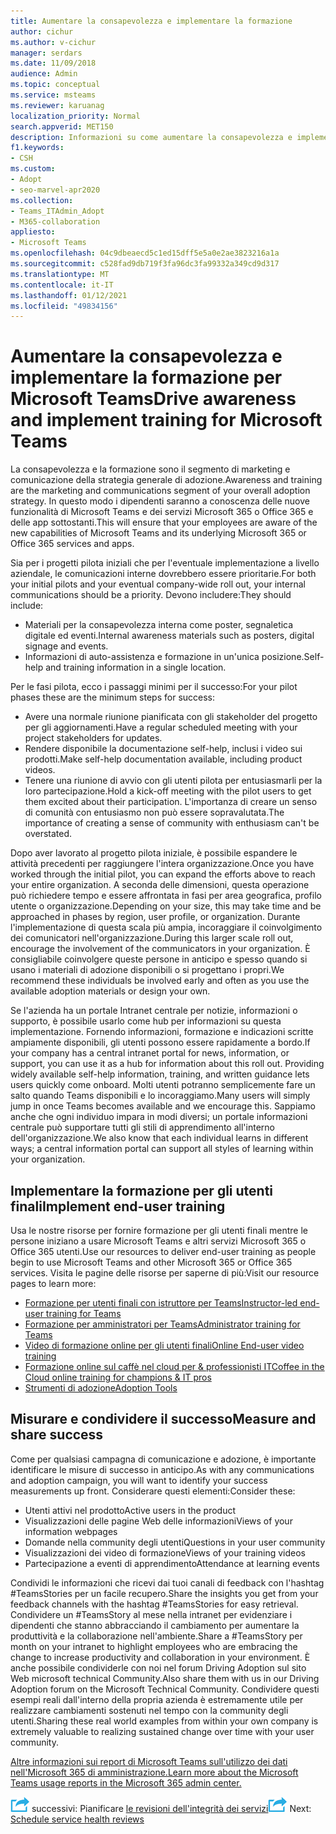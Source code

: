 ```yaml
---
title: Aumentare la consapevolezza e implementare la formazione
author: cichur
ms.author: v-cichur
manager: serdars
ms.date: 11/09/2018
audience: Admin
ms.topic: conceptual
ms.service: msteams
ms.reviewer: karuanag
localization_priority: Normal
search.appverid: MET150
description: Informazioni su come aumentare la consapevolezza e implementare un programma di formazione per l Microsoft Teams in adozione.
f1.keywords:
- CSH
ms.custom:
- Adopt
- seo-marvel-apr2020
ms.collection:
- Teams_ITAdmin_Adopt
- M365-collaboration
appliesto:
- Microsoft Teams
ms.openlocfilehash: 04c9dbeaecd5c1ed15dff5e5a0e2ae3823216a1a
ms.sourcegitcommit: c528fad9db719f3fa96dc3fa99332a349cd9d317
ms.translationtype: MT
ms.contentlocale: it-IT
ms.lasthandoff: 01/12/2021
ms.locfileid: "49834156"
---
```

# <a name="drive-awareness-and-implement-training-for-microsoft-teams"></a><span data-ttu-id="2ad54-103">Aumentare la consapevolezza e implementare la formazione per Microsoft Teams</span><span class="sxs-lookup"><span data-stu-id="2ad54-103">Drive awareness and implement training for Microsoft Teams</span></span>

<span data-ttu-id="2ad54-104">La consapevolezza e la formazione sono il segmento di marketing e comunicazione della strategia generale di adozione.</span><span class="sxs-lookup"><span data-stu-id="2ad54-104">Awareness and training are the marketing and communications segment of your overall adoption strategy.</span></span> <span data-ttu-id="2ad54-105">In questo modo i dipendenti saranno a conoscenza delle nuove funzionalità di Microsoft Teams e dei servizi Microsoft 365 o Office 365 e delle app sottostanti.</span><span class="sxs-lookup"><span data-stu-id="2ad54-105">This will ensure that your employees are aware of the new capabilities of Microsoft Teams and its underlying Microsoft 365 or Office 365 services and apps.</span></span>
   
<span data-ttu-id="2ad54-106">Sia per i progetti pilota iniziali che per l'eventuale implementazione a livello aziendale, le comunicazioni interne dovrebbero essere prioritarie.</span><span class="sxs-lookup"><span data-stu-id="2ad54-106">For both your initial pilots and your eventual company-wide roll out, your internal communications should be a priority.</span></span> <span data-ttu-id="2ad54-107">Devono includere:</span><span class="sxs-lookup"><span data-stu-id="2ad54-107">They should include:</span></span>

- <span data-ttu-id="2ad54-108">Materiali per la consapevolezza interna come poster, segnaletica digitale ed eventi.</span><span class="sxs-lookup"><span data-stu-id="2ad54-108">Internal awareness materials such as posters, digital signage and events.</span></span>
- <span data-ttu-id="2ad54-109">Informazioni di auto-assistenza e formazione in un'unica posizione.</span><span class="sxs-lookup"><span data-stu-id="2ad54-109">Self-help and training information in a single location.</span></span>

<span data-ttu-id="2ad54-110">Per le fasi pilota, ecco i passaggi minimi per il successo:</span><span class="sxs-lookup"><span data-stu-id="2ad54-110">For your pilot phases these are the minimum steps for success:</span></span>

- <span data-ttu-id="2ad54-111">Avere una normale riunione pianificata con gli stakeholder del progetto per gli aggiornamenti.</span><span class="sxs-lookup"><span data-stu-id="2ad54-111">Have a regular scheduled meeting with your project stakeholders for updates.</span></span>
- <span data-ttu-id="2ad54-112">Rendere disponibile la documentazione self-help, inclusi i video sui prodotti.</span><span class="sxs-lookup"><span data-stu-id="2ad54-112">Make self-help documentation available, including product videos.</span></span>
- <span data-ttu-id="2ad54-113">Tenere una riunione di avvio con gli utenti pilota per entusiasmarli per la loro partecipazione.</span><span class="sxs-lookup"><span data-stu-id="2ad54-113">Hold a kick-off meeting with the pilot users to get them excited about their participation.</span></span> <span data-ttu-id="2ad54-114">L'importanza di creare un senso di comunità con entusiasmo non può essere sopravalutata.</span><span class="sxs-lookup"><span data-stu-id="2ad54-114">The importance of creating a sense of community with enthusiasm can't be overstated.</span></span>

<span data-ttu-id="2ad54-115">Dopo aver lavorato al progetto pilota iniziale, è possibile espandere le attività precedenti per raggiungere l'intera organizzazione.</span><span class="sxs-lookup"><span data-stu-id="2ad54-115">Once you have worked through the initial pilot, you can expand the efforts above to reach your entire organization.</span></span> <span data-ttu-id="2ad54-116">A seconda delle dimensioni, questa operazione può richiedere tempo e essere affrontata in fasi per area geografica, profilo utente o organizzazione.</span><span class="sxs-lookup"><span data-stu-id="2ad54-116">Depending on your size, this may take time and be approached in phases by region, user profile, or organization.</span></span> <span data-ttu-id="2ad54-117">Durante l'implementazione di questa scala più ampia, incoraggiare il coinvolgimento dei comunicatori nell'organizzazione.</span><span class="sxs-lookup"><span data-stu-id="2ad54-117">During this larger scale roll out, encourage the involvement of the communicators in your organization.</span></span> <span data-ttu-id="2ad54-118">È consigliabile coinvolgere queste persone in anticipo e spesso quando si usano i materiali di adozione disponibili o si progettano i propri.</span><span class="sxs-lookup"><span data-stu-id="2ad54-118">We recommend these individuals be involved early and often as you use the available adoption materials or design your own.</span></span>

<span data-ttu-id="2ad54-119">Se l'azienda ha un portale Intranet centrale per notizie, informazioni o supporto, è possibile usarlo come hub per informazioni su questa implementazione. Fornendo informazioni, formazione e indicazioni scritte ampiamente disponibili, gli utenti possono essere rapidamente a bordo.</span><span class="sxs-lookup"><span data-stu-id="2ad54-119">If your company has a central intranet portal for news, information, or support, you can use it as a hub for information about this roll out. Providing widely available self-help information, training, and written guidance lets users quickly come onboard.</span></span> <span data-ttu-id="2ad54-120">Molti utenti potranno semplicemente fare un salto quando Teams disponibili e lo incoraggiamo.</span><span class="sxs-lookup"><span data-stu-id="2ad54-120">Many users will simply jump in once Teams becomes available and we encourage this.</span></span> <span data-ttu-id="2ad54-121">Sappiamo anche che ogni individuo impara in modi diversi; un portale informazioni centrale può supportare tutti gli stili di apprendimento all'interno dell'organizzazione.</span><span class="sxs-lookup"><span data-stu-id="2ad54-121">We also know that each individual learns in different ways; a central information portal can support all styles of learning within your organization.</span></span>

## <a name="implement-end-user-training"></a><span data-ttu-id="2ad54-122">Implementare la formazione per gli utenti finali</span><span class="sxs-lookup"><span data-stu-id="2ad54-122">Implement end-user training</span></span>

<span data-ttu-id="2ad54-123">Usa le nostre risorse per fornire formazione per gli utenti finali mentre le persone iniziano a usare Microsoft Teams e altri servizi Microsoft 365 o Office 365 utenti.</span><span class="sxs-lookup"><span data-stu-id="2ad54-123">Use our resources to deliver end-user training as people begin to use Microsoft Teams and other Microsoft 365 or Office 365 services.</span></span> <span data-ttu-id="2ad54-124">Visita le pagine delle risorse per saperne di più:</span><span class="sxs-lookup"><span data-stu-id="2ad54-124">Visit our resource pages to learn more:</span></span>

- [<span data-ttu-id="2ad54-125">Formazione per utenti finali con istruttore per Teams</span><span class="sxs-lookup"><span data-stu-id="2ad54-125">Instructor-led end-user training for Teams</span></span>](instructor-led-training-teams-landing-page.yml)
- [<span data-ttu-id="2ad54-126">Formazione per amministratori per Teams</span><span class="sxs-lookup"><span data-stu-id="2ad54-126">Administrator training for Teams</span></span>](itadmin-readiness.md)
- [<span data-ttu-id="2ad54-127">Video di formazione online per gli utenti finali</span><span class="sxs-lookup"><span data-stu-id="2ad54-127">Online End-user video training</span></span>](https://support.office.com/article/microsoft-teams-video-training-4f108e54-240b-4351-8084-b1089f0d21d7)
- [<span data-ttu-id="2ad54-128">Formazione online sul caffè nel cloud per & professionisti IT</span><span class="sxs-lookup"><span data-stu-id="2ad54-128">Coffee in the Cloud online training for champions & IT pros</span></span>](https://aka.ms/CoffeeintheCloud) 
- [<span data-ttu-id="2ad54-129">Strumenti di adozione</span><span class="sxs-lookup"><span data-stu-id="2ad54-129">Adoption Tools</span></span>](https://aka.ms/O365AdoptionTools)

## <a name="measure-and-share-success"></a><span data-ttu-id="2ad54-130">Misurare e condividere il successo</span><span class="sxs-lookup"><span data-stu-id="2ad54-130">Measure and share success</span></span>

<span data-ttu-id="2ad54-131">Come per qualsiasi campagna di comunicazione e adozione, è importante identificare le misure di successo in anticipo.</span><span class="sxs-lookup"><span data-stu-id="2ad54-131">As with any communications and adoption campaign, you will want to identify your success measurements up front.</span></span> <span data-ttu-id="2ad54-132">Considerare questi elementi:</span><span class="sxs-lookup"><span data-stu-id="2ad54-132">Consider these:</span></span>

- <span data-ttu-id="2ad54-133">Utenti attivi nel prodotto</span><span class="sxs-lookup"><span data-stu-id="2ad54-133">Active users in the product</span></span>
- <span data-ttu-id="2ad54-134">Visualizzazioni delle pagine Web delle informazioni</span><span class="sxs-lookup"><span data-stu-id="2ad54-134">Views of your information webpages</span></span>
- <span data-ttu-id="2ad54-135">Domande nella community degli utenti</span><span class="sxs-lookup"><span data-stu-id="2ad54-135">Questions in your user community</span></span>
- <span data-ttu-id="2ad54-136">Visualizzazioni dei video di formazione</span><span class="sxs-lookup"><span data-stu-id="2ad54-136">Views of your training videos</span></span>
- <span data-ttu-id="2ad54-137">Partecipazione a eventi di apprendimento</span><span class="sxs-lookup"><span data-stu-id="2ad54-137">Attendance at learning events</span></span>

<span data-ttu-id="2ad54-138">Condividi le informazioni che ricevi dai tuoi canali di feedback con l'hashtag #TeamsStories per un facile recupero.</span><span class="sxs-lookup"><span data-stu-id="2ad54-138">Share the insights you get from your feedback channels with the hashtag #TeamsStories for easy retrieval.</span></span> <span data-ttu-id="2ad54-139">Condividere un #TeamsStory al mese nella intranet per evidenziare i dipendenti che stanno abbracciando il cambiamento per aumentare la produttività e la collaborazione nell'ambiente.</span><span class="sxs-lookup"><span data-stu-id="2ad54-139">Share a #TeamsStory per month on your intranet to highlight employees who are embracing the change to increase productivity and collaboration in your environment.</span></span> <span data-ttu-id="2ad54-140">È anche possibile condividerle con noi nel forum Driving Adoption sul sito Web microsoft technical Community.</span><span class="sxs-lookup"><span data-stu-id="2ad54-140">Also share them with us in our Driving Adoption forum on the Microsoft Technical Community.</span></span> <span data-ttu-id="2ad54-141">Condividere questi esempi reali dall'interno della propria azienda è estremamente utile per realizzare cambiamenti sostenuti nel tempo con la community degli utenti.</span><span class="sxs-lookup"><span data-stu-id="2ad54-141">Sharing these real world examples from within your own company is extremely valuable to realizing sustained change over time with your user community.</span></span>

[<span data-ttu-id="2ad54-142">Altre informazioni sui report di Microsoft Teams sull'utilizzo dei dati nell'Microsoft 365 di amministrazione.</span><span class="sxs-lookup"><span data-stu-id="2ad54-142">Learn more about the Microsoft Teams usage reports in the Microsoft 365 admin center.</span></span>](teams-activity-reports.md)

<span data-ttu-id="2ad54-143">![Icona che illustra i passaggi ](media/teams-adoption-next-icon.png) successivi: Pianificare [le revisioni dell'integrità dei servizi](teams-adoption-schedule-service-health-reviews.md)</span><span class="sxs-lookup"><span data-stu-id="2ad54-143">![An icon depicting the next steps](media/teams-adoption-next-icon.png) Next: [Schedule service health reviews](teams-adoption-schedule-service-health-reviews.md)</span></span>
